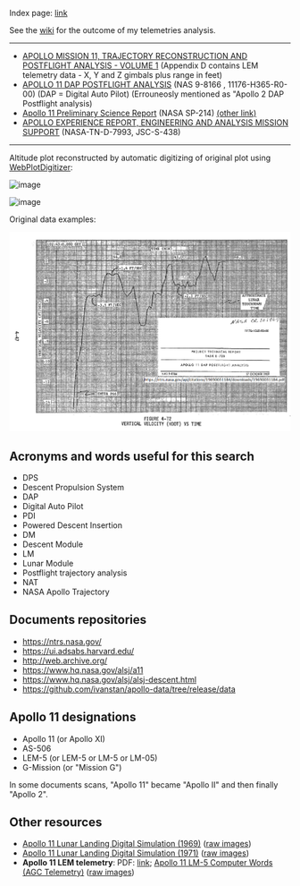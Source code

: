 Index page: [link](https://jumpjack.github.io/Apollo11LEMdata/)

See the [wiki](https://github.com/jumpjack/Apollo11LEMdata/wiki) for the outcome of my telemetries analysis.

-------------

- [APOLLO MISSION 11, TRAJECTORY RECONSTRUCTION AND POSTFLIGHT ANALYSIS - VOLUME 1](https://ntrs.nasa.gov/citations/19700014995) (Appendix D contains LEM telemetry data - X, Y and Z gimbals plus range in feet)
 -  [APOLLO 11 DAP POSTFLIGHT ANALYSIS](https://ntrs.nasa.gov/citations/19690031184) (NAS 9-8166 , 11176-H365-R0-00) (DAP = Digital Auto Pilot) (Errouneosly mentioned as "Apollo 2 DAP Postflight analysis)
 -  [Apollo 11 Preliminary Science Report](https://www.hq.nasa.gov/alsj/a11/as11psr.pdf) (NASA SP-214) [(other link)](https://ntrs.nasa.gov/citations/19700000726)
 -  [APOLLO EXPERIENCE REPORT, ENGINEERING AND ANALYSIS MISSION SUPPORT](https://ntrs.nasa.gov/citations/19750018953) (NASA-TN-D-7993, JSC-S-438)

-------------

Altitude plot reconstructed by automatic digitizing of original plot using [WebPlotDigitizer](https://automeris.io/WebPlotDigitizer/):

![image](https://user-images.githubusercontent.com/1620953/149631114-89ac5b28-6a96-471f-958f-006f2060d305.png)

![image](https://user-images.githubusercontent.com/1620953/149636575-1edfef93-2211-4070-a336-63a338a06868.png)

Original data examples:

![image](https://github.com/jumpjack/Apollo11LEMdata/blob/master/001-vert-vel-01.png)


Acronyms and words useful for this search
-----------------------------------------

 - DPS
 - Descent Propulsion System
 - DAP
 - Digital Auto Pilot
 - PDI
 - Powered Descent Insertion
 - DM
 - Descent Module
 - LM
 - Lunar Module
 - Postflight trajectory analysis
 - NAT
 - NASA Apollo Trajectory

Documents repositories
----------------------

 - https://ntrs.nasa.gov/
 - https://ui.adsabs.harvard.edu/
 - http://web.archive.org/
 - https://www.hq.nasa.gov/alsj/a11 
 - https://www.hq.nasa.gov/alsj/alsj-descent.html
 - https://github.com/ivanstan/apollo-data/tree/release/data
 

Apollo 11 designations
----------------------

 - Apollo 11 (or Apollo XI)
 - AS-506
 - LEM-5 (or LEM-5 or LM-5 or LM-05)
 - G-Mission (or "Mission G")

In some documents scans, "Apollo 11" became "Apollo II" and then finally "Apollo 2".

## Other resources

 - [Apollo 11 Lunar Landing Digital Simulation (1969)](https://archive.org/details/apollo11landingd00miti_0/mode/1up)  ([raw images](https://ia600608.us.archive.org/view_archive.php?archive=/1/items/apollo11landingd00miti_0/apollo11landingd00miti_0_jp2.zip))
 - [Apollo 11 Lunar Landing Digital Simulation (1971)](https://archive.org/details/dianarev12level302eyle/mode/1up)  ([raw images](https://ia801602.us.archive.org/view_archive.php?archive=/25/items/dianarev12level302eyle/dianarev12level302eyle_jp2.zip))
 - **Apollo 11 LEM telemetry**: PDF: [link](https://www.ibiblio.org/apollo/Documents/apollo_11_computer_words.pdf); [Apollo 11 LM-5 Computer Words (AGC Telemetry)](https://archive.org/details/apollo_11_computer_words/mode/2up)  ([raw images](https://ia802308.us.archive.org/view_archive.php?archive=/27/items/apollo_11_computer_words/apollo_11_computer_words_jp2.zip))

